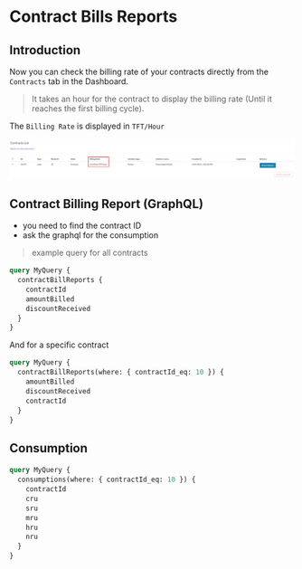 <h1> Contract Bills Reports </h1>



## Introduction

Now you can check the billing rate of your contracts directly from the `Contracts` tab in the Dashboard.

> It takes an hour for the contract to display the billing rate (Until it reaches the first billing cycle).

The `Billing Rate` is displayed in `TFT/Hour`

![image](img/billing_rate.png)

## Contract Billing Report (GraphQL)

- you need to find the contract ID
- ask the graphql for the consumption

> example query for all contracts

```graphql
query MyQuery {
  contractBillReports {
    contractId
    amountBilled
    discountReceived
  }
}
```

And for a specific contract

```graphql
query MyQuery {
  contractBillReports(where: { contractId_eq: 10 }) {
    amountBilled
    discountReceived
    contractId
  }
}
```

## Consumption

```graphql
query MyQuery {
  consumptions(where: { contractId_eq: 10 }) {
    contractId
    cru
    sru
    mru
    hru
    nru
  }
}
```
